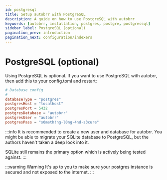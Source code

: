 ```yaml
---
id: postgresql
title: Setup autobrr with PostgreSQL
description: A guide on how to use PostgreSQL with autobrr
keywords: [autobrr, installation, postgres, postgre, postgressql]
sidebar_label: PostgreSQL (optional)
pagination_prev: introduction
pagination_next: configuration/indexers
---
```


# PostgreSQL (optional)

Using PostgreSQL is optional. If you want to use PostgreSQL with autobrr, then add this to your config.toml and restart:

```toml title="config.toml"
# Database config
#
databaseType = "postgres"
postgresHost = "localhost"
postgresPort = 5432
postgresDatabase = "autobrr"
postgresUser = "autobrr"
postgresPass = "s0meth!ng-l0ng-4nd-s3cure"
```

:::info
It is recommended to create a new user and database for autobrr.
You might be able to migrate your SQLite database to PostgreSQL, but the authors haven't taken a deep look into it.

SQLite still remains the primary option which is actively being tested against.
:::

:::warning Warning
It's up to you to make sure your postgres instance is secured and not exposed to the internet.
:::
